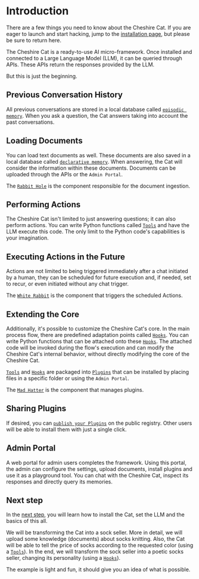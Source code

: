 # Introduction

There are a few things you need to know about the Cheshire Cat. If you are eager to launch and start hacking, jump to the [installation page](installation-configuration.md), but please be sure to return here.

The Cheshire Cat is a ready-to-use AI micro-framework.
Once installed and connected to a Large Language Model (LLM), it can be queried through APIs.
These APIs return the responses provided by the LLM.

But this is just the beginning.

## Previous Conversation History
All previous conversations are stored in a local database called [`episodic memory`](../framework/cat-components/memory/episodic_memory.md).
When you ask a question, the Cat answers taking into account the past conversations.

## Loading Documents
You can load text documents as well.
These documents are also saved in a local database called [`declarative memory`](../framework/cat-components/memory/declarative_memory.md).
When answering, the Cat will consider the information within these documents.
Documents can be uploaded through the APIs or the `Admin Portal`.

The [`Rabbit Hole`](../framework/cat-components/cheshire_cat/rabbit_hole.md) is the component responsible for the document ingestion.

## Performing Actions
The Cheshire Cat isn't limited to just answering questions; it can also perform actions.
You can write Python functions called [`Tools`](../plugins/tools.md) and have the LLM execute this code.
The only limit to the Python code's capabilities is your imagination.

## Executing Actions in the Future
Actions are not limited to being triggered immediately after a chat initiated by a human, they can be scheduled for future execution and, if needed, set to recur, or even initiated without any chat trigger.

The [`White Rabbit`](../framework/cat-components/cheshire_cat/white_rabbit.md) is the component that triggers the scheduled Actions.

## Extending the Core
Additionally, it's possible to customize the Cheshire Cat's core.
In the main process flow, there are predefined adaptation points called [`Hooks`](../plugins/hooks.md).
You can write Python functions that can be attached onto these [`Hooks`](../plugins/hooks.md).
The attached code will be invoked during the flow's execution and can modify the Cheshire Cat's internal behavior,
without directly modifying the core of the Cheshire Cat.

[`Tools`](../plugins/tools.md) and [`Hooks`](../plugins/hooks.md) are packaged into [`Plugins`](../plugins/plugins.md) that can be installed by placing files in a specific folder or using the `Admin Portal`.

The [`Mad Hatter`](../framework/cat-components/cheshire_cat/mad_hatter.md) is the component that manages plugins.

## Sharing Plugins
If desired, you can  [`publish your Plugins`](../plugins/plugins-registry/publishing-plugin.md) on the public registry.
Other users will be able to install them with just a single click.

## Admin Portal
A web portal for admin users completes the framework.
Using this portal, the admin can configure the settings, upload documents, install plugins and use it as a playground tool.
You can chat with the Cheshire Cat, inspect its responses and directly query its memories.

## Next step
In the [next step](./installation-configuration.md), you will learn how to install the Cat, set the LLM and the basics of this all.

We will be transforming the Cat into a sock seller.
More in detail, we will upload some knowledge (documents) about socks knitting.
Also, the Cat will be able to tell the price of socks according to the requested color (using a [`Tools`](../plugins/tools.md)).
In the end, we will transform the sock seller into a poetic socks seller, changing its personality (using a [`Hooks`](../plugins/hooks.md)). 

The example is light and fun, it should give you an idea of what is possible.